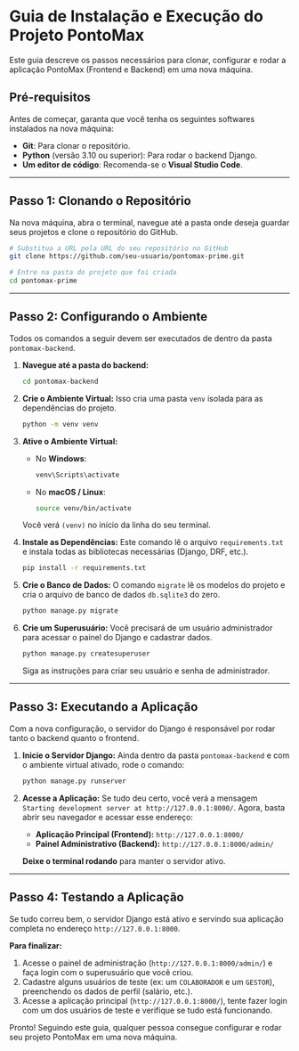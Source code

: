 # Guia de Instalação e Execução do Projeto PontoMax

Este guia descreve os passos necessários para clonar, configurar e rodar a aplicação PontoMax (Frontend e Backend) em uma nova máquina.

## Pré-requisitos

Antes de começar, garanta que você tenha os seguintes softwares instalados na nova máquina:

  * **Git**: Para clonar o repositório.
  * **Python** (versão 3.10 ou superior): Para rodar o backend Django.
  * **Um editor de código**: Recomenda-se o **Visual Studio Code**.

-----

## Passo 1: Clonando o Repositório

Na nova máquina, abra o terminal, navegue até a pasta onde deseja guardar seus projetos e clone o repositório do GitHub.

```bash
# Substitua a URL pela URL do seu repositório no GitHub
git clone https://github.com/seu-usuario/pontomax-prime.git

# Entre na pasta do projeto que foi criada
cd pontomax-prime
```

-----

## Passo 2: Configurando o Ambiente

Todos os comandos a seguir devem ser executados de dentro da pasta `pontomax-backend`.

1.  **Navegue até a pasta do backend:**

    ```bash
    cd pontomax-backend
    ```

2.  **Crie o Ambiente Virtual:**
    Isso cria uma pasta `venv` isolada para as dependências do projeto.

    ```bash
    python -m venv venv
    ```

3.  **Ative o Ambiente Virtual:**

      * No **Windows**:
        ```bash
        venv\Scripts\activate
        ```
      * No **macOS / Linux**:
        ```bash
        source venv/bin/activate
        ```

    Você verá `(venv)` no início da linha do seu terminal.

4.  **Instale as Dependências:**
    Este comando lê o arquivo `requirements.txt` e instala todas as bibliotecas necessárias (Django, DRF, etc.).

    ```bash
    pip install -r requirements.txt
    ```

5.  **Crie o Banco de Dados:**
    O comando `migrate` lê os modelos do projeto e cria o arquivo de banco de dados `db.sqlite3` do zero.

    ```bash
    python manage.py migrate
    ```

6.  **Crie um Superusuário:**
    Você precisará de um usuário administrador para acessar o painel do Django e cadastrar dados.

    ```bash
    python manage.py createsuperuser
    ```

    Siga as instruções para criar seu usuário e senha de administrador.

-----

## Passo 3: Executando a Aplicação

Com a nova configuração, o servidor do Django é responsável por rodar tanto o backend quanto o frontend.

1.  **Inicie o Servidor Django:**
    Ainda dentro da pasta `pontomax-backend` e com o ambiente virtual ativado, rode o comando:

    ```bash
    python manage.py runserver
    ```

2.  **Acesse a Aplicação:**
    Se tudo deu certo, você verá a mensagem `Starting development server at http://127.0.0.1:8000/`.
    Agora, basta abrir seu navegador e acessar esse endereço:

      * **Aplicação Principal (Frontend):** `http://127.0.0.1:8000/`
      * **Painel Administrativo (Backend):** `http://127.0.0.1:8000/admin/`

    **Deixe o terminal rodando** para manter o servidor ativo.

-----

## Passo 4: Testando a Aplicação

Se tudo correu bem, o servidor Django está ativo e servindo sua aplicação completa no endereço `http://127.0.0.1:8000`.

**Para finalizar:**

1.  Acesse o painel de administração (`http://127.0.0.1:8000/admin/`) e faça login com o superusuário que você criou.
2.  Cadastre alguns usuários de teste (ex: um `COLABORADOR` e um `GESTOR`), preenchendo os dados de perfil (salário, etc.).
3.  Acesse a aplicação principal (`http://127.0.0.1:8000/`), tente fazer login com um dos usuários de teste e verifique se tudo está funcionando.

Pronto\! Seguindo este guia, qualquer pessoa consegue configurar e rodar seu projeto PontoMax em uma nova máquina.